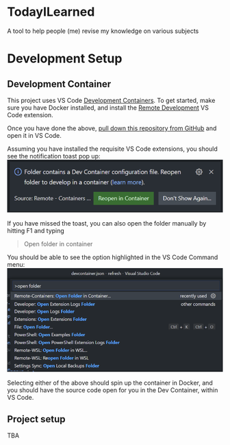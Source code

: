 # TodayILearned
A tool to help people (me) revise my knowledge on various subjects

# Development Setup
## Development Container
This project uses VS Code [Development Containers](https://code.visualstudio.com/docs/remote/containers).
To get started, make sure you have Docker installed, and install the [Remote Development](https://marketplace.visualstudio.com/items?itemName=ms-vscode-remote.vscode-remote-extensionpack) VS Code extension.

Once you have done the above, [pull down this repository from GitHub](https://github.com/terran324/refresh) and open it in VS Code.

Assuming you have installed the requisite VS Code extensions, you should see the notification toast pop up:
![Reopen folder in container](/readmeAssets/reopenInContainerToast.png "Reopen folder in container")

If you have missed the toast, you can also open the folder manually by hitting F1 and typing
> Open folder in container

You should be able to see the option highlighted in the VS Code Command menu:
![Open folder in container](/readmeAssets/openFolderInContainer.png "Open folder in container")

Selecting either of the above should spin up the container in Docker, and you should have the source code open for you in the Dev Container, within VS Code.

## Project setup
TBA